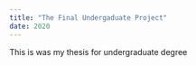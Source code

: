 ```yaml
---
title: "The Final Undergaduate Project"
date: 2020
---
```


This is was my thesis for undergraduate degree